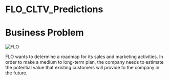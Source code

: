 # FLO_CLTV_Predictions
# Business Problem
![FLO](https://user-images.githubusercontent.com/126112467/227967873-481e7bf3-b4f0-4aa7-a6ea-daff872a2de7.png)

FLO wants to determine a roadmap for its sales and marketing activities. In order to make a medium to long-term plan, the company needs to estimate the potential value that existing customers will provide to the company in the future.
